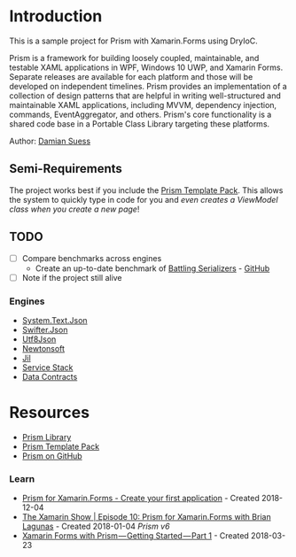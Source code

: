 # Introduction

This is a sample project for Prism with Xamarin.Forms using DryIoC.

Prism is a framework for building loosely coupled, maintainable, and testable XAML applications in WPF, Windows 10 UWP, and Xamarin Forms. Separate releases are available for each platform and those will be developed on independent timelines. Prism provides an implementation of a collection of design patterns that are helpful in writing well-structured and maintainable XAML applications, including MVVM, dependency injection, commands, EventAggregator, and others. Prism's core functionality is a shared code base in a Portable Class Library targeting these platforms.

Author: [Damian Suess](https://www.linkedin.com/in/damiansuess/)

## Semi-Requirements
The project works best if you include the [Prism Template Pack](https://marketplace.visualstudio.com/items?itemName=BrianLagunas.PrismTemplatePack). This allows the system to quickly type in code for you and _even creates a ViewModel class when you create a new page_!

## TODO
* [ ] Compare benchmarks across engines
  * Create an up-to-date benchmark of [Battling Serializers](https://michaelscodingspot.com/the-battle-of-c-to-json-serializers-in-net-core-3/) - [GitHub](https://github.com/michaelscodingspot/PracticalDebugging/blob/master/Benchmarks/Serializers/Models.cs)
* [ ] Note if the project still alive

### Engines
* [System.Text.Json](https://docs.microsoft.com/en-us/dotnet/api/system.text.json?view=netcore-3.0)
* [Swifter.Json](https://github.com/Dogwei/Swifter.Json)
* [Utf8Json](https://github.com/neuecc/Utf8Json)
* [Newtonsoft](https://www.newtonsoft.com/json)
* [Jil](https://github.com/kevin-montrose/Jil)
* [Service Stack](https://github.com/ServiceStack/ServiceStack.Text)
* [Data Contracts](https://docs.microsoft.com/en-us/dotnet/framework/wcf/samples/json-serialization)

# Resources
* [Prism Library](https://prismlibrary.github.io/)
* [Prism Template Pack](https://marketplace.visualstudio.com/items?itemName=BrianLagunas.PrismTemplatePack)
* [Prism on GitHub](https://github.com/PrismLibrary/Prism)

### Learn
* [Prism for Xamarin.Forms - Create your first application](https://www.youtube.com/watch?v=81Q2fxFWIqA) - Created 2018-12-04
* [The Xamarin Show | Episode 10: Prism for Xamarin.Forms with Brian Lagunas](https://www.youtube.com/watch?v=mb3_vhYw1mA) - Created 2018-01-04 _Prism v6_
* [Xamarin Forms with Prism — Getting Started — Part 1](https://medium.com/tutorialsxl/xamarin-forms-with-prism-getting-started-part-1-14832d7cf5fa) - Created 2018-03-23
